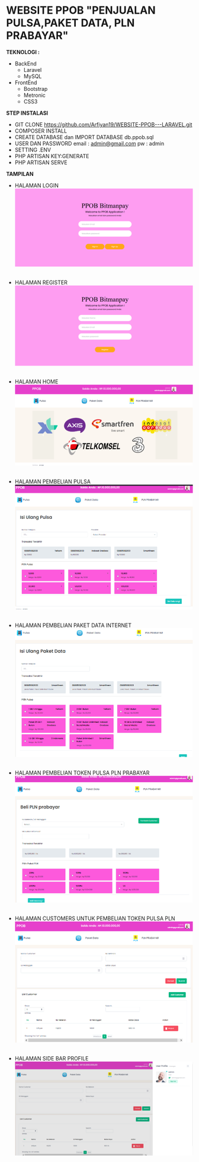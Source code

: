 # WEBSITE PPOB "PENJUALAN PULSA,PAKET DATA, PLN PRABAYAR"

**TEKNOLOGI :**

-   BackEnd
    -   Laravel
    -   MySQL
-   FrontEnd
    -   Bootstrap
    -   Metronic
    -   CSS3

**STEP INSTALASI**

-   GIT CLONE https://github.com/Arfiyan19/WEBSITE-PPOB---LARAVEL.git
-   COMPOSER INSTALL
-   CREATE DATABASE dan IMPORT DATABASE db.ppob.sql
- USER DAN PASSWORD
email : admin@gmail.com
pw : admin
-   SETTING .ENV
-   PHP ARTISAN KEY:GENERATE
-   PHP ARTISAN SERVE

**TAMPILAN**

-   HALAMAN LOGIN<br>
    ![alt](GALERI/login-1.png) <br><br>

-   HALAMAN REGISTER<br>
    ![alt](GALERI/register-2.png) <br><br>

-   HALAMAN HOME<br>
    ![alt](GALERI/menu-home-3.png) <br><br>

-   HALAMAN PEMBELIAN PULSA<br>
    ![alt](GALERI/menu-pulsa-4.png) <br><br>

-   HALAMAN PEMBELIAN PAKET DATA INTERNET<br>
    ![alt](GALERI/menu-paket-data-5.png) <br><br>

-   HALAMAN PEMBELIAN TOKEN PULSA PLN PRABAYAR<br>
    ![alt](GALERI/menu-pln-6.png) <br><br>

-   HALAMAN CUSTOMERS UNTUK PEMBELIAN TOKEN PULSA PLN<br>
    ![alt](GALERI/menu-customers-pln-prabayar-7.png) <br><br>

-   HALAMAN SIDE BAR PROFILE <br>
    ![alt](GALERI/profile-8.png) <br><br>
